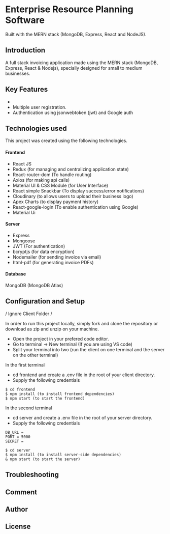 ### []()
# Enterprise Resource Planning Software
Built with the MERN stack (MongoDB, Express, React and NodeJS).

## Introduction
A full stack invoicing application made using the MERN stack (MongoDB, Express, React & Nodejs), specially designed for small to medium businesses. 

## Key Features
- 
- Multiple user registration.
- Authentication using jsonwebtoken (jwt) and Google auth


## Technologies used
This project was created using the following technologies.

#### Frontend

- React JS
- Redux (for managing and centralizing application state)
- React-router-dom (To handle routing)
- Axios (for making api calls)
- Material UI & CSS Module (for User Interface)
- React simple Snackbar (To display success/error notifications)
- Cloudinary (to allows users to upload their business logo)
- Apex Charts (to display payment history)
- React-google-login (To enable authentication using Google)
- Material Ui

#### Server

- Express
- Mongoose
- JWT (For authentication)
- bcryptjs (for data encryption)
- Nodemailer (for sending invoice via email)
- html-pdf (for generating invoice PDFs)

#### Database
MongoDB (MongoDB Atlas)

## Configuration and Setup
/ Ignore Client Folder /

In order to run this project locally, simply fork and clone the repository or download as zip and unzip on your machine. 
- Open the project in your prefered code editor.
- Go to terminal -> New terminal (If you are using VS code)
- Split your terminal into two (run the client on one terminal and the server on the other terminal)

In the first terminal
- cd frontend and create a .env file in the root of your client directory.
- Supply the following credentials

```
$ cd frontend
$ npm install (to install frontend dependencies)
$ npm start (to start the frontend)
```
In the second terminal
- cd server and create a .env file in the root of your server directory.
- Supply the following credentials

```
DB_URL = 
PORT = 5000
SECRET = 
```

```
$ cd server
$ npm install (to install server-side dependencies)
& npm start (to start the server)
```

## Troubleshooting

## Comment

## Author

## License


